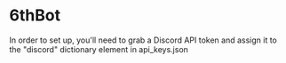 # 6thBot

In order to set up, you'll need to grab a Discord API token and assign it to the "discord" dictionary element in api_keys.json
